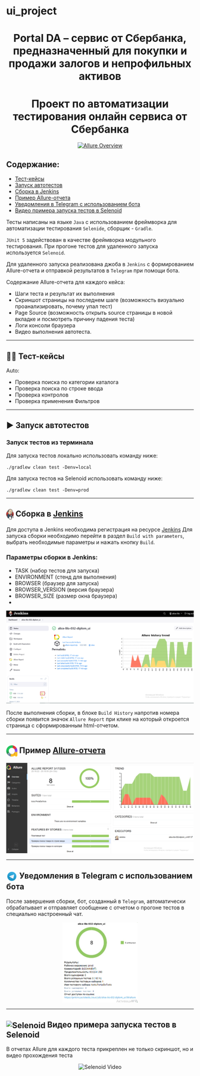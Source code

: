 # ui_project
<h1 align="center">Portal DA – сервис от Сбербанка, 
предназначенный для покупки и продажи залогов и непрофильных активов</h1>
<a id="cases"></a>

<a id="autotests"></a>
<h1 align="center">Проект по автоматизации тестирования онлайн сервиса от Сбербанка</h1>

<p align="center">
<a href="https://portal-da.ru/"><img title="Allure Overview" src="media/logo/sber.svg"> </a>
</p>

> 

##  Содержание:
- <a href="#cases"> Тест-кейсы</a>
- <a href="#autotests"> Запуск автотестов</a>
- <a href="#jenkins"> Сборка в Jenkins</a>
- <a href="#allureReport"> Пример Allure-отчета</a>
- <a href="#tg"> Уведомления в Telegram с использованием бота</a>
- <a href="#video"> Видео примера запуска тестов в Selenoid</a>

Тесты написаны на языке <code>Java</code> с использованием фреймворка для автоматизации тестирования <code>Selenide</code>, сборщик - <code>Gradle</code>.

<code>JUnit 5</code> задействован в качестве фреймворка модульного тестирования.
При прогоне тестов для удаленного запуска используется <code>Selenoid</code>.

Для удаленного запуска реализована джоба в <code>Jenkins</code> с формированием Allure-отчета и отправкой результатов в <code>Telegram</code> при помощи бота.

Содержание Allure-отчета для каждого кейса:
* Шаги теста и результат их выполнения
* Скриншот страницы на последнем шаге (возможность визуально проанализировать, почему упал тест)
* Page Source (возможность открыть source страницы в новой вкладке и посмотреть причину падения теста)
* Логи консоли браузера
* Видео выполнения автотеста.

____
<a id="cases"></a>
## 🕵️‍♂️ Тест-кейсы
Auto:
- Проверка поиска по категории каталога
- Проверка поиска по строке ввода
- Проверка контролов
- Проверка применения Фильтров

<a id="autotests"></a>
____
## ▶️ Запуск автотестов

### Запуск тестов из терминала

Для запуска тестов локально использовать команду ниже:
```
./gradlew clean test -Denv=local
```
Для запуска тестов на Selenoid использовать команду ниже:
```
./gradlew clean test -Denv=prod 
```

---
<a id="jenkins"></a>
## <img width="20" style="vertical-align:middle" title="Jenkins" src="src/media/logo/jenkins.svg"> </a> Сборка в <a target="_blank" href="https://jenkins.autotests.cloud/job/sport-marafon-tests/"> Jenkins </a>
Для доступа в Jenkins необходима регистрация на ресурсе [Jenkins](https://jenkins.autotests.cloud/)
Для запуска сборки необходимо перейти в раздел <code>Build with parameters</code>, выбрать необходимые параметры и нажать кнопку <code>Build</code>.
###  Параметры сборки в Jenkins:
- TASK (набор тестов для запуска)
- ENVIRONMENT (стенд для выполнения)
- BROWSER (браузер для запуска)
- BROWSER_VERSION (версия браузера)
- BROWSER_SIZE (размер окна браузера)
- 
<p align="center">
<img title="Jenkins Build" src="src/media/screenshots/jenkins.png">
</p>
После выполнения сборки, в блоке <code>Build History</code> напротив номера сборки появится значок <code>Allure Report</code>  при клике на который откроется страница с сформированным html-отчетом.

____
<a id="allureReport"></a>
## <img width="30" style="vertical-align:middle" title="Allure Report" src="src/media/logo/allure.svg"> </a> Пример <a target="_blank" href="https://jenkins.autotests.cloud/job/alice-lilo-032-diplom_ui/8/allure/"> Allure-отчета </a>
<p align="center">
<img title="Allure Overview" src="src/media/screenshots/allure.png">
</p>

____
<a id="tg"></a>
## <img width="30" style="vertical-align:middle" title="Telegram" src="src/media/logo/telegram.svg"> Уведомления в Telegram с использованием бота
После завершения сборки, бот, созданный в <code>Telegram</code>, автоматически обрабатывает и отправляет сообщение с отчетом о прогоне тестов в специально настроенный чат.
<p align="center">
<img width="40%" title="Telegram Notifications" src="src/media/screenshots/telegram.png">
</p>

____
<a id="video"></a>
## <img width="30" style="vertical-align:middle" title="Selenoid" src="media/logo/Selenoid.svg"> Видео примера запуска тестов в Selenoid
В отчетах Allure для каждого теста прикреплен не только скриншот, но и видео прохождения теста
<p align="center">
  <img title="Selenoid Video" src="media/screenshots/video.gif">

</p>